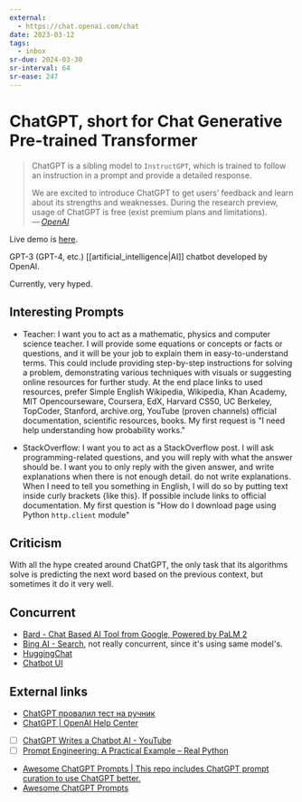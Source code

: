 ```yaml
---
external:
  - https://chat.openai.com/chat
date: 2023-03-12
tags:
  - inbox
sr-due: 2024-03-30
sr-interval: 64
sr-ease: 247
---
```


# ChatGPT, short for Chat Generative Pre-trained Transformer

> ChatGPT is a sibling model to `InstructGPT`, which is trained to follow
> an instruction in a prompt and provide a detailed response.
>
> We are excited to introduce ChatGPT to get users’ feedback and learn
> about its strengths and weaknesses. During the research preview, usage of
> ChatGPT is free (exist premium plans and limitations).\
> — <cite>[OpenAI](https://openai.com/blog/chatgpt)</cite>

Live demo is [here](https://chat.openai.com/).

GPT-3 (GPT-4, etc.) [[artificial_intelligence|AI]] chatbot developed by OpenAI.

Currently, very hyped.

## Interesting Prompts

- Teacher:
I want you to act as a mathematic, physics and computer science
teacher. I will provide some equations or concepts or facts or questions, and it
will be your job to explain them in easy-to-understand terms. This could include
providing step-by-step instructions for solving a problem, demonstrating various
techniques with visuals or suggesting online resources for further study. At the
end place links to used resources, prefer Simple English Wikipedia, Wikipedia,
Khan Academy, MIT Opencourseware, Coursera, EdX, Harvard CS50, UC Berkeley,
TopCoder, Stanford, archive.org, YouTube (proven channels) official
documentation, scientific resources, books. My first request is "I need help
understanding how probability works."

- StackOverflow:
I want you to act as a StackOverflow post. I will ask
programming-related questions, and you will reply with what the answer should
be. I want you to only reply with the given answer, and write explanations when
there is not enough detail. do not write explanations. When I need to tell you
something in English, I will do so by putting text inside curly brackets {like
this}. If possible include links to official documentation. My first question is
"How do I download page using Python `http.client` module"

## Criticism

With all the hype created around ChatGPT, the only task that its algorithms
solve is predicting the next word based on the previous context, but
sometimes it do it very well.

## Concurrent

- [Bard - Chat Based AI Tool from Google, Powered by PaLM 2](https://bard.google.com/)
- [Bing AI - Search](https://www.bing.com/search?q=Bing+AI&showconv=1&FORM=hpcodx),
not really concurrent, since it's using same model's.
- [HuggingChat](https://huggingface.co/chat)
- [Chatbot UI](https://openchat.team/)

## External links

- [ChatGPT провалил тест на ручник](https://habr.com/ru/articles/724460/#habracut)
- [ChatGPT | OpenAI Help Center](https://help.openai.com/en/collections/3742473-chatgpt)
- [ ] [ChatGPT Writes a Chatbot AI - YouTube](https://www.youtube.com/watch?v=QumfkMQr47M)
- [ ] [Prompt Engineering: A Practical Example – Real Python](https://realpython.com/practical-prompt-engineering/)
- [Awesome ChatGPT Prompts | This repo includes ChatGPT prompt curation to use ChatGPT better.](https://prompts.chat/)
- [Awesome ChatGPT Prompts](https://github.com/f/awesome-chatgpt-prompts)
